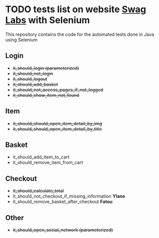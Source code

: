 # TODO tests list on website [Swag Labs](https://www.saucedemo.com/) with Selenium

This repository contains the code for the automated tests done in Java using Selenium

## Login

- ~~it_should_login (parameterized)~~  
- ~~it_should_not_login~~  
- ~~it_should_logout~~  
- ~~it_should_add_basket~~  
- ~~it_should_not_access_pages_if_not_logged~~  
- ~~it_should_show_item_not_found~~  

## Item

- ~~it_should_should_open_item_detail_by_img~~ 
- ~~it_should_should_open_item_detail_by_title~~

## Basket

- it_should_add_item_to_cart  
- it_should_remove_item_from_cart

## Checkout

- ~~it_should_calculate_total~~
- it_should_not_checkout_if_missing_information **Ylane**
- it_should_remove_basket_after_checkout **Fatou**

## Other

- ~~it_should_open_social_network (parameterized)~~